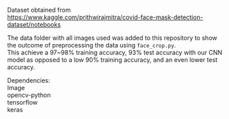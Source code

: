 Dataset obtained from  
https://www.kaggle.com/prithwirajmitra/covid-face-mask-detection-dataset/notebooks

The data folder with all images used was added to this repository to show the outcome of preprocessing the data using `face_crop.py`.  
This achieve a 97~98% training accuracy, 93% test accuracy with our CNN model as opposed to a low 90% training accuracy, and an even lower test accuracy.

Dependencies:  
Image  
opencv-python  
tensorflow  
keras
